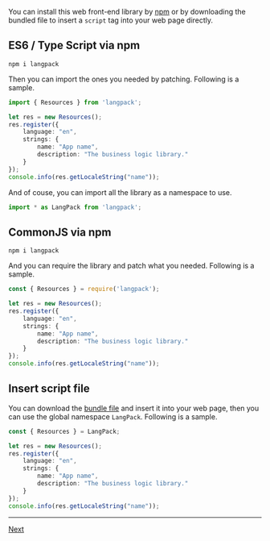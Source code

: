 You can install this web front-end library by [npm](https://www.npmjs.com/package/langpack) or by downloading the bundled file to insert a `script` tag into your web page directly.

## ES6 / Type Script via npm

```
npm i langpack
```

Then you can import the ones you needed by patching. Following is a sample.

```typescript
import { Resources } from 'langpack';

let res = new Resources();
res.register({
    language: "en",
    strings: {
        name: "App name",
        description: "The business logic library."
    }
});
console.info(res.getLocaleString("name"));
```

And of couse, you can import all the library as a namespace to use.

```typescript
import * as LangPack from 'langpack';
```

## CommonJS via npm

```
npm i langpack
```

And you can require the library and patch what you needed. Following is a sample.

```typescript
const { Resources } = require('langpack');

let res = new Resources();
res.register({
    language: "en",
    strings: {
        name: "App name",
        description: "The business logic library."
    }
});
console.info(res.getLocaleString("name"));
```

## Insert script file

You can download the [bundle file](https://raw.githubusercontent.com/compositejs/langpack/master/dist/index.js) and insert it into your web page, then you can use the global namespace `LangPack`. Following is a sample.

```typescript
const { Resources } = LangPack;

let res = new Resources();
res.register({
    language: "en",
    strings: {
        name: "App name",
        description: "The business logic library."
    }
});
console.info(res.getLocaleString("name"));
```

<!-- End -->
---

[Next](../localization/)
